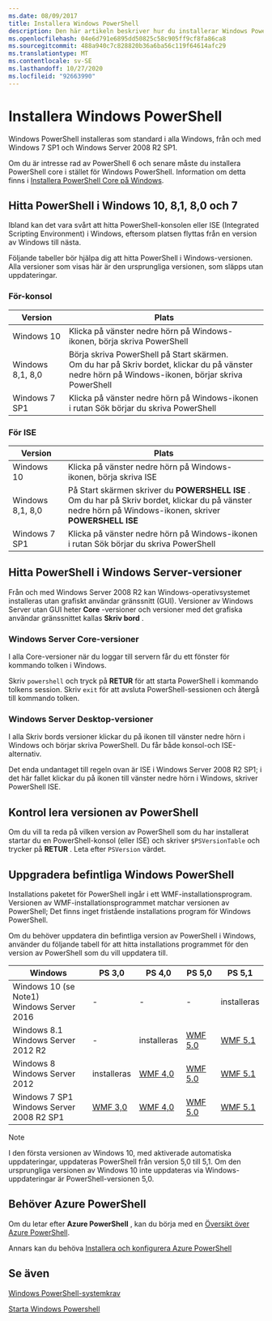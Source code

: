 ```yaml
---
ms.date: 08/09/2017
title: Installera Windows PowerShell
description: Den här artikeln beskriver hur du installerar Windows PowerShell på olika versioner av Windows.
ms.openlocfilehash: 04e6d791e6895dd50825c58c905ff9cf8fa86ca8
ms.sourcegitcommit: 488a940c7c828820b36a6ba56c119f64614afc29
ms.translationtype: MT
ms.contentlocale: sv-SE
ms.lasthandoff: 10/27/2020
ms.locfileid: "92663990"
---
```

# <a name="installing-windows-powershell"></a>Installera Windows PowerShell

Windows PowerShell installeras som standard i alla Windows, från och med Windows 7 SP1 och Windows Server 2008 R2 SP1.

Om du är intresse rad av PowerShell 6 och senare måste du installera PowerShell core i stället för Windows PowerShell. Information om detta finns i [Installera PowerShell Core på Windows](../../install/Installing-PowerShell-Core-on-Windows.md).

## <a name="finding-powershell-in-windows-10-81-80-and-7"></a>Hitta PowerShell i Windows 10, 8,1, 8,0 och 7

Ibland kan det vara svårt att hitta PowerShell-konsolen eller ISE (Integrated Scripting Environment) i Windows, eftersom platsen flyttas från en version av Windows till nästa.

Följande tabeller bör hjälpa dig att hitta PowerShell i Windows-versionen. Alla versioner som visas här är den ursprungliga versionen, som släpps utan uppdateringar.

### <a name="for-console"></a>För-konsol

|     Version      |                                                            Plats                                                            |
| ---------------- | ------------------------------------------------------------------------------------------------------------------------------ |
| Windows 10       | Klicka på vänster nedre hörn på Windows-ikonen, börja skriva PowerShell                                                                  |
| Windows 8,1, 8,0 | Börja skriva PowerShell på Start skärmen.<br/>Om du har på Skriv bordet, klickar du på vänster nedre hörn på Windows-ikonen, börjar skriva PowerShell |
| Windows 7 SP1    | Klicka på vänster nedre hörn på Windows-ikonen i rutan Sök börjar du skriva PowerShell                                                |

### <a name="for-ise"></a>För ISE

|     Version      |                                                            Plats                                                            |
| ---------------- | ------------------------------------------------------------------------------------------------------------------------------ |
| Windows 10       | Klicka på vänster nedre hörn på Windows-ikonen, börja skriva ISE                                                                         |
| Windows 8,1, 8,0 | På Start skärmen skriver du **POWERSHELL ISE** .<br/>Om du har på Skriv bordet, klickar du på vänster nedre hörn på Windows-ikonen, skriver **POWERSHELL ISE** |
| Windows 7 SP1    | Klicka på vänster nedre hörn på Windows-ikonen i rutan Sök börjar du skriva PowerShell                                                |

## <a name="finding-powershell-in-windows-server-versions"></a>Hitta PowerShell i Windows Server-versioner

Från och med Windows Server 2008 R2 kan Windows-operativsystemet installeras utan grafiskt användar gränssnitt (GUI). Versioner av Windows Server utan GUI heter **Core** -versioner och versioner med det grafiska användar gränssnittet kallas **Skriv bord** .

### <a name="windows-server-core-editions"></a>Windows Server Core-versioner

I alla Core-versioner när du loggar till servern får du ett fönster för kommando tolken i Windows.

Skriv `powershell` och tryck på **RETUR** för att starta PowerShell i kommando tolkens session. Skriv `exit` för att avsluta PowerShell-sessionen och återgå till kommando tolken.

### <a name="windows-server-desktop-editions"></a>Windows Server Desktop-versioner

I alla Skriv bords versioner klickar du på ikonen till vänster nedre hörn i Windows och börjar skriva PowerShell. Du får både konsol-och ISE-alternativ.

Det enda undantaget till regeln ovan är ISE i Windows Server 2008 R2 SP1; i det här fallet klickar du på ikonen till vänster nedre hörn i Windows, skriver PowerShell ISE.

## <a name="how-to-check-the-version-of-powershell"></a>Kontrol lera versionen av PowerShell

Om du vill ta reda på vilken version av PowerShell som du har installerat startar du en PowerShell-konsol (eller ISE) och skriver `$PSVersionTable` och trycker på **RETUR** . Leta efter `PSVersion` värdet.

## <a name="upgrading-existing-windows-powershell"></a>Uppgradera befintliga Windows PowerShell

Installations paketet för PowerShell ingår i ett WMF-installationsprogram. Versionen av WMF-installationsprogrammet matchar versionen av PowerShell; Det finns inget fristående installations program för Windows PowerShell.

Om du behöver uppdatera din befintliga version av PowerShell i Windows, använder du följande tabell för att hitta installations programmet för den version av PowerShell som du vill uppdatera till.

|                    Windows                     |                                  PS 3,0                                   |                                  PS 4,0                                   |                                  PS 5,0                                   |                                  PS 5,1                                   |
| ---------------------------------------------- | ------------------------------------------------------------------------- | ------------------------------------------------------------------------- | ------------------------------------------------------------------------- | ------------------------------------------------------------------------- |
| Windows 10 (se Note1)<br/>Windows Server 2016 | -                                                                         | -                                                                         | -                                                                         | installeras                                                                 |
| Windows 8.1<br/>Windows Server 2012 R2         | -                                                                         | installeras                                                                 | [WMF 5.0](https://www.microsoft.com/download/details.aspx?id=50395) | [WMF 5.1](https://www.microsoft.com/download/details.aspx?id=54616) |
| Windows 8<br/>Windows Server 2012              | installeras                                                                 | [WMF 4,0](https://www.microsoft.com/download/details.aspx?id=40855) | [WMF 5.0](https://www.microsoft.com/download/details.aspx?id=50395) | [WMF 5.1](https://www.microsoft.com/download/details.aspx?id=54616) |
| Windows 7 SP1<br/>Windows Server 2008 R2 SP1   | [WMF 3,0](https://www.microsoft.com/download/details.aspx?id=34595) | [WMF 4,0](https://www.microsoft.com/download/details.aspx?id=40855) | [WMF 5.0](https://www.microsoft.com/download/details.aspx?id=50395) | [WMF 5.1](https://www.microsoft.com/download/details.aspx?id=54616) |

> [!NOTE]
> I den första versionen av Windows 10, med aktiverade automatiska uppdateringar, uppdateras PowerShell från version 5,0 till 5,1. Om den ursprungliga versionen av Windows 10 inte uppdateras via Windows-uppdateringar är PowerShell-versionen 5,0.

## <a name="need-azure-powershell"></a>Behöver Azure PowerShell

Om du letar efter **Azure PowerShell** , kan du börja med en [Översikt över Azure PowerShell](/powershell/azure/overview).

Annars kan du behöva [Installera och konfigurera Azure PowerShell](/powershell/azure/install-az-ps)

## <a name="see-also"></a>Se även

[Windows PowerShell-systemkrav](Windows-PowerShell-System-Requirements.md)

[Starta Windows Powershell](../Starting-Windows-PowerShell.md)
